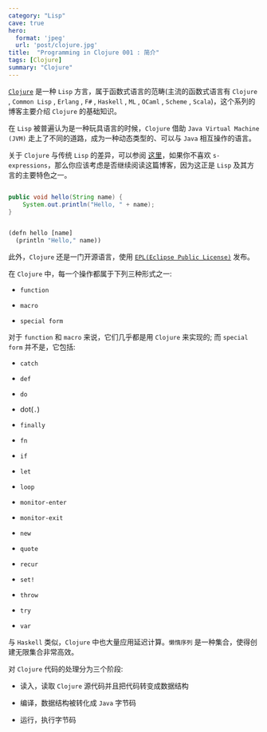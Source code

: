```yaml
---
category: "Lisp"
cave: true
hero:
  format: 'jpeg'
  url: 'post/clojure.jpg'
title:  "Programming in Clojure 001 : 简介"
tags: [Clojure]
summary: "Clojure"
---
```

[`Clojure`](https://clojure.org/downloads) 是一种 `Lisp` 方言，属于函数式语言的范畴(主流的函数式语言有 `Clojure` , `Common Lisp` , `Erlang` , `F#` , `Haskell` , `ML` , `OCaml` , `Scheme` , `Scala`)，这个系列的博客主要介绍 `Clojure` 的基础知识。

在 `Lisp` 被普遍认为是一种玩具语言的时候，`Clojure` 借助 `Java Virtual Machine (JVM)` 走上了不同的道路，成为一种动态类型的、可以与 `Java` 相互操作的语言。

关于 `Clojure` 与传统 `Lisp` 的差异，可以参阅 [这里](https://clojure.org/reference/lisps)，如果你不喜欢 `s-expressions`，那么你应该考虑是否继续阅读这篇博客，因为这正是 `Lisp` 及其方言的主要特色之一。

```java

public void hello(String name) {
    System.out.println("Hello, " + name);
}

```


```lisp

(defn hello [name]
  (println "Hello," name))

```


此外，`Clojure` 还是一门开源语言，使用 [`EPL(Eclipse Public License)`](https://www.eclipse.org/legal/epl-v10.html) 发布。

在 `Clojure` 中，每一个操作都属于下列三种形式之一:

* `function`

* `macro`

* `special form`

对于 `function` 和 `macro` 来说，它们几乎都是用 `Clojure` 来实现的; 而 `special form` 并不是，它包括:

* `catch`

* `def`

* `do`

* dot(`.`)

* `finally`

* `fn`

* `if`

* `let`

* `loop`

* `monitor-enter`

* `monitor-exit`

* `new`

* `quote`

* `recur`

* `set!`

* `throw`

* `try`

* `var`

与 `Haskell` 类似，`Clojure` 中也大量应用延迟计算。`懒惰序列` 是一种集合，使得创建无限集合非常高效。

对 `Clojure` 代码的处理分为三个阶段:

* 读入，读取 `Clojure` 源代码并且把代码转变成数据结构

* 编译，数据结构被转化成 `Java` 字节码

* 运行，执行字节码

